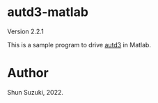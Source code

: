 # autd3-matlab

Version 2.2.1

This is a sample program to drive [autd3](https://github.com/shinolab/autd3) in Matlab.

# Author

Shun Suzuki, 2022.
